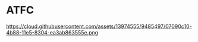 # ATFC
https://cloud.githubusercontent.com/assets/13974555/9485497/07090c10-4b88-11e5-8304-ea3ab863555e.png
